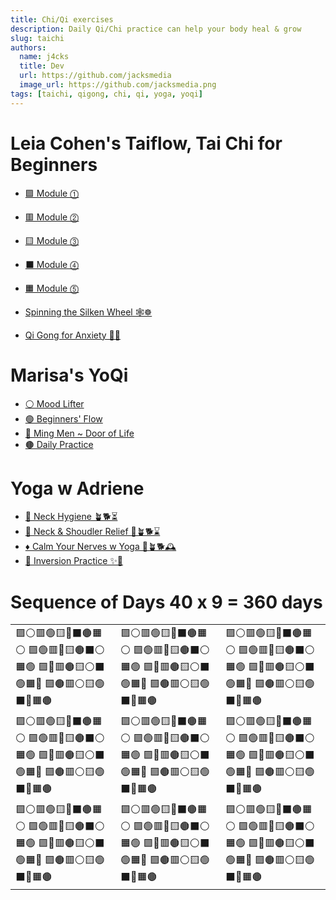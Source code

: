 ```yaml
---
title: Chi/Qi exercises
description: Daily Qi/Chi practice can help your body heal & grow
slug: taichi
authors:
  name: j4cks
  title: Dev
  url: https://github.com/jacksmedia
  image_url: https://github.com/jacksmedia.png
tags: [taichi, qigong, chi, qi, yoga, yoqi]
---
```


# Leia Cohen's Taiflow, Tai Chi for Beginners
- [🟪 Module ⓵ ](https://youtu.be/cEOS2zoyQw4?t=89)
- [🟥 Module ⓶ ](https://www.youtube.com/watch?v=enk0bOv-gF8?t=17)
- [🟨 Module ⓷ ](https://www.youtube.com/watch?v=OPcZlXYcdMA?t=31)
- [⬛️ Module ⓸ ](https://www.youtube.com/watch?v=RoIqYtiTLFI)
- [🟧 Module ⓹ ](https://www.youtube.com/watch?v=62a20CiIAlY?t=25)

- [Spinning the Silken Wheel 🕸☸️](https://www.youtube.com/watch?v=LZ2oHU-mMJI?t=25)
- [Qi Gong for Anxiety 🎱🌈](https://youtu.be/ED3_i_xVd_s?t=54)


# Marisa's YoQi
- [⚪️ Mood Lifter](https://www.youtube.com/watch?v=HMbT-CPVl2k?t=33)
- [🟢 Beginners' Flow](https://www.youtube.com/watch?v=IyINAjEoTIs?t=80)
- [🔵 Ming Men ~ Door of Life](https://www.youtube.com/watch?v=8wddPSIEpvE?t=54)
- [🟤 Daily Practice](https://www.youtube.com/watch?v=nmmNWj9YtAw?t=60)

# Yoga w Adriene
- [🔶 Neck Hygiene 🪴🐕⏳](https://www.youtube.com/watch?v=X3-gKPNyrTA?t=26)
- [🔷 Neck & Shoudler Relief 🧣🪴🐕⌛️](https://www.youtube.com/watch?v=SedzswEwpPw?t=51)
- [♦️ Calm Your Nerves w Yoga 🐽🪴🐕🕰](https://www.youtube.com/watch?v=Ba0fweKUwIc)
- [🔻 Inversion Practice ✨🗼](https://www.youtube.com/watch?v=V1HbXt5ZRlg&t=39s)


# Sequence of Days 40 x 9 = 360 days
<table>
  <tr>

<td class="tint-1">
🟪⚪️🟥🟢🟨🔵⬛️🟤🟧⚪️
🟪🟢🟥🔵🟨🟤⬛️⚪️🟧🟢
🟪🔵🟥🟤🟨⚪️⬛️🟢🟧🔵
🟪🟤🟥⚪️🟨🟢⬛️🔵🟧🟤</td>

<td class="tint-2">
🟪⚪️🟥🟢🟨🔵⬛️🟤🟧⚪️
🟪🟢🟥🔵🟨🟤⬛️⚪️🟧🟢
🟪🔵🟥🟤🟨⚪️⬛️🟢🟧🔵
🟪🟤🟥⚪️🟨🟢⬛️🔵🟧🟤</td>

<td class="tint-3">
🟪⚪️🟥🟢🟨🔵⬛️🟤🟧⚪️
🟪🟢🟥🔵🟨🟤⬛️⚪️🟧🟢
🟪🔵🟥🟤🟨⚪️⬛️🟢🟧🔵
🟪🟤🟥⚪️🟨🟢⬛️🔵🟧🟤</td>
</tr>

<tr>
<td class="tint-4">
🟪⚪️🟥🟢🟨🔵⬛️🟤🟧⚪️
🟪🟢🟥🔵🟨🟤⬛️⚪️🟧🟢
🟪🔵🟥🟤🟨⚪️⬛️🟢🟧🔵
🟪🟤🟥⚪️🟨🟢⬛️🔵🟧🟤</td>

<td class="tint-5">
🟪⚪️🟥🟢🟨🔵⬛️🟤🟧⚪️
🟪🟢🟥🔵🟨🟤⬛️⚪️🟧🟢
🟪🔵🟥🟤🟨⚪️⬛️🟢🟧🔵
🟪🟤🟥⚪️🟨🟢⬛️🔵🟧🟤</td>

<td class="tint-6">
🟪⚪️🟥🟢🟨🔵⬛️🟤🟧⚪️
🟪🟢🟥🔵🟨🟤⬛️⚪️🟧🟢
🟪🔵🟥🟤🟨⚪️⬛️🟢🟧🔵
🟪🟤🟥⚪️🟨🟢⬛️🔵🟧🟤</td>
</tr>

<tr>
<td class="tint-7">
🟪⚪️🟥🟢🟨🔵⬛️🟤🟧⚪️
🟪🟢🟥🔵🟨🟤⬛️⚪️🟧🟢
🟪🔵🟥🟤🟨⚪️⬛️🟢🟧🔵
🟪🟤🟥⚪️🟨🟢⬛️🔵🟧🟤</td>

<td class="tint-8">
🟪⚪️🟥🟢🟨🔵⬛️🟤🟧⚪️
🟪🟢🟥🔵🟨🟤⬛️⚪️🟧🟢
🟪🔵🟥🟤🟨⚪️⬛️🟢🟧🔵
🟪🟤🟥⚪️🟨🟢⬛️🔵🟧🟤</td>

<td class="tint-9">
🟪⚪️🟥🟢🟨🔵⬛️🟤🟧⚪️
🟪🟢🟥🔵🟨🟤⬛️⚪️🟧🟢
🟪🔵🟥🟤🟨⚪️⬛️🟢🟧🔵
🟪🟤🟥⚪️🟨🟢⬛️🔵🟧🟤</td>

</tr>
</table>